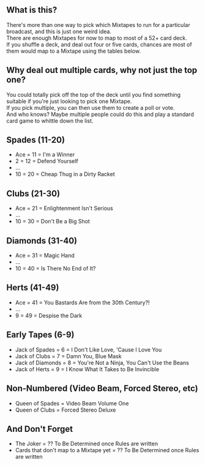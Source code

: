 What is this?
--------
There's more than one way to pick which Mixtapes to run for a particular broadcast, and this is just one weird idea.  
There are enough Mixtapes for now to map to most of a 52+ card deck.  
If you shuffle a deck, and deal out four or five cards, chances are most of them would map to a Mixtape using the tables below.  

Why deal out multiple cards, why not just the top one?
--------
You could totally pick off the top of the deck until you find something suitable if you're just looking to pick one Mixtape.  
If you pick multiple, you can then use them to create a poll or vote.  
And who knows?  Maybe multiple people could do this and play a standard card game to whittle down the list.

Spades (11-20)
--------
* Ace = 11 = I'm a Winner
* 2 = 12 = Defend Yourself
* ...
* 10 = 20 = Cheap Thug in a Dirty Racket

Clubs (21-30)
--------
* Ace = 21 = Enlightenment Isn't Serious
* ...
* 10 = 30 = Don't Be a Big Shot

Diamonds (31-40)
--------
* Ace = 31 = Magic Hand
* ...
* 10 = 40 = Is There No End of It?

Herts (41-49)
--------
* Ace = 41 = You Bastards Are from the 30th Century?!
* ...
* 9 = 49 = Despise the Dark

Early Tapes (6-9)
--------
* Jack of Spades = 6 = I Don't Like Love, 'Cause I Love You
* Jack of Clubs = 7 = Damn You, Blue Mask
* Jack of Diamonds = 8 = You're Not a Ninja, You Can't Use the Beans
* Jack of Herts = 9 = I Know What It Takes to Be Invincible

Non-Numbered (Video Beam, Forced Stereo, etc)
--------
* Queen of Spades = Video Beam Volume One
* Queen of Clubs = Forced Stereo Deluxe

And Don't Forget
--------
* The Joker = ?? To Be Determined once Rules are written
* Cards that don't map to a Mixtape yet = ?? To Be Determined once Rules are written

